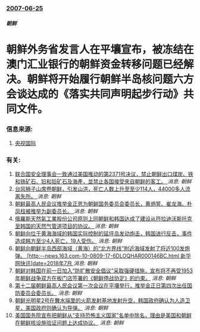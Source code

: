 ### [2007-06-25](/news/2007/06/25/index.md)

##### 朝鲜
# 朝鲜外务省发言人在平壤宣布，被冻结在澳门汇业银行的朝鲜资金转移问题已经解决。朝鲜将开始履行朝鲜半岛核问题六方会谈达成的《落实共同声明起步行动》共同文件。




### 信息来源:

1. [央视国际](http://news.cctv.com/xwlb/20070625/107886.shtml)

### 有关:

1. [联合国安全理事会一致通过美国推动的第2371号决议，禁止朝鲜出口煤炭、铁和铁矿石、铅和铅矿石及海產，並禁止各国接受來自朝鲜的客工。 ](/zh/news/2017/08/5/联合国安全理事会一致通过美国推动的第2371号决议-禁止朝鲜出口煤炭-铁和铁矿石-铅和铅矿石及海產-並禁止各国接受來自朝.md) _消息: 朝鲜_
2. [台风狮子山席卷朝鲜，引发山洪，死亡人数上升至至少114人，44000多人流离失所。 ](/zh/news/2016/09/6/台风狮子山席卷朝鲜-引发山洪-死亡人数上升至至少114人-44000多人流离失所.md) _消息: 朝鲜_
3. [朝鲜最高人民会议推举金正恩为朝鲜国务委员会委员长，黄炳誓、崔龙海、朴凤柱被推举为副委员长。 ](/zh/news/2016/06/29/朝鲜最高人民会议推举金正恩为朝鲜国务委员会委员长-黄炳誓-崔龙海-朴凤柱被推举为副委员长.md) _消息: 朝鲜_
4. [俄羅斯天然氣工業股份公司原则上同朝鲜和韩国达成了建设从符拉迪沃斯托克至韩国的天然气管道项目的协议。 ](/zh/news/2011/09/16/俄羅斯天然氣工業股份公司原则上同朝鲜和韩国达成了建设从符拉迪沃斯托克至韩国的天然气管道项目的协议.md) _消息: 朝鲜_
5. [ 朝鲜向位于黄海海域的韩国实际控制的延坪岛发动炮击，韩国进行反击，事件造成韩方至少4人死亡，19人受伤。](/zh/news/2010/11/23/朝鲜向位于黄海海域的韩国实际控制的延坪岛发动炮击-韩国进行反击-事件造成韩方至少4人死亡-19人受伤.md) _消息: 朝鲜_
6. [ 朝鲜向朝鲜半岛西部海域（黄海）的“北方界线”附近海域发射了将近100发炮弹。 [http:--news.163.com-10-0809-17-6DLOQHAR000146BC.html 新华网快讯]date=2018年7月 ](/zh/news/2010/08/9/朝鲜向朝鲜半岛西部海域-黄海-的-北方界线-附近海域发射了将近100发炮弹-http-news163com.md) _消息: 朝鲜_
7. [朝鲜对韩国在前一日加入“防扩散安全倡议”采取强硬措施，宣布将不再受1953年朝鲜战争双方在板门店签署的《朝鲜停战协定》的约束。](/zh/news/2009/05/27/朝鲜对韩国在前一日加入-防扩散安全倡议-采取强硬措施-宣布将不再受1953年朝鲜战争双方在板门店签署的-朝鲜停战协定-的.md) _消息: 朝鲜_
8. [第十二届朝鲜最高人民会议第一次会议在平壤举行，推举金正日第四次出任国防委员会委员长。](/zh/news/2009/04/9/第十二届朝鲜最高人民会议第一次会议在平壤举行-推举金正日第四次出任国防委员会委员长.md) _消息: 朝鲜_
9. [朝鲜光明星2号在舞水端里的火箭发射基地发射升空，韩国政府确认为人造卫星，美国政府则确认为导弹。](/zh/news/2009/04/5/朝鲜光明星2号在舞水端里的火箭发射基地发射升空-韩国政府确认为人造卫星-美国政府则确认为导弹.md) _消息: 朝鲜_
10. [美国国务院宣布把朝鲜从“支持恐怖主义国家”名单中除名，理由是美国和朝鲜在朝鲜核设施验证问题上达成协议。](/zh/news/2008/10/11/美国国务院宣布把朝鲜从-支持恐怖主义国家-名单中除名-理由是美国和朝鲜在朝鲜核设施验证问题上达成协议.md) _消息: 朝鲜_

